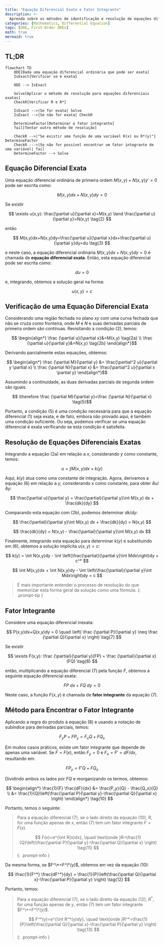 ```yaml
---
title: "Equação Diferencial Exata e Fator Integrante"
description: >-
  Aprenda sobre os métodos de identificação e resolução de equações diferenciais exatas, bem como sobre fatores integrantes.
categories: [Mathematics, Differential Equation]
tags: [ODE, First-Order ODEs]
math: true
mermaid: true
---
```


## TL;DR
```mermaid
flowchart TD
	ODE[Dada uma equação diferencial ordinária que pode ser exata]
	IsExact{Verificar se é exata}

	ODE --> IsExact

	Solve[Aplicar o método de resolução para equações diferenciais exatas]
	CheckR{Verificar R e R*}

	IsExact -->|Se for exata| Solve
	IsExact -->|Se não for exata| CheckR

	DetermineFactor[Determinar o fator integrante]
	fail[Tentar outro método de resolução]

	CheckR -->|"Se existir uma função de uma variável R(x) ou R*(y)"| DetermineFactor
	CheckR --->|Se não for possível encontrar um fator integrante de uma variável| fail
	DetermineFactor --> Solve
```

## Equação Diferencial Exata
Uma equação diferencial ordinária de primeira ordem $M(x,y)+N(x,y)y'=0$ pode ser escrita como:

$$ M(x,y)dx+N(x,y)dy=0 \tag{1} $$

Se existir

$$ \exists u(x,y): \frac{\partial u}{\partial x}=M(x,y) \land \frac{\partial u}{\partial y}=N(x,y) \tag{2} $$

então

$$ M(x,y)dx+N(x,y)dy=\frac{\partial u}{\partial x}dx+\frac{\partial u}{\partial y}dy=du \tag{3} $$

e neste caso, a equação diferencial ordinária $M(x,y)dx+N(x,y)dy=0$ é chamada de **equação diferencial exata**. Então, esta equação diferencial pode ser escrita como:

$$ du=0 $$

e, integrando, obtemos a solução geral na forma:

$$ u(x,y)=c \tag{4} $$

## Verificação de uma Equação Diferencial Exata
Considerando uma região fechada no plano $xy$ com uma curva fechada que não se cruza como fronteira, onde $M$ e $N$ e suas derivadas parciais de primeira ordem são contínuas. Revisitando a condição (2), temos:

$$ \begin{align*}
\frac {\partial u}{\partial x}&=M(x,y) \tag{2a}
\\ \frac {\partial u}{\partial y}&=N(x,y) \tag{2b}
\end{align*}$$

Derivando parcialmente estas equações, obtemos:

$$ \begin{align*}
\frac {\partial M}{\partial y} &= \frac{\partial^2 u}{\partial y \partial x}
\\ \frac {\partial N}{\partial x} &= \frac{\partial^2 u}{\partial x \partial y}
\end{align*}$$

Assumindo a continuidade, as duas derivadas parciais de segunda ordem são iguais.

$$ \therefore \frac {\partial M}{\partial y}=\frac {\partial N}{\partial x} \tag{5}$$

Portanto, a condição (5) é uma condição necessária para que a equação diferencial (1) seja exata, e de fato, embora não provado aqui, é também uma condição suficiente. Ou seja, podemos verificar se uma equação diferencial é exata verificando se esta condição é satisfeita.

## Resolução de Equações Diferenciais Exatas
Integrando a equação (2a) em relação a $x$, considerando $y$ como constante, temos:

$$ u = \int M(x,y) dx + k(y) \tag{6} $$

Aqui, $k(y)$ atua como uma constante de integração. Agora, derivamos a equação (6) em relação a $y$, considerando $x$ como constante, para obter $\partial u/\partial y$:

$$ \frac{\partial u}{\partial y} = \frac{\partial}{\partial y}\int M(x,y) dx + \frac{dk}{dy} $$

Comparando esta equação com (2b), podemos determinar $dk/dy$:

$$ \frac{\partial}{\partial y}\int M(x,y) dx + \frac{dk}{dy} = N(x,y) $$

$$ \frac{dk}{dy} = N(x,y) - \frac{\partial}{\partial y}\int M(x,y) dx $$

Finalmente, integrando esta equação para determinar $k(y)$ e substituindo em (6), obtemos a solução implícita $u(x,y)=c$:

$$ k(y) = \int N(x,y)dy - \int \left(\frac{\partial}{\partial y}\int Mdx\right)dy + c^* $$

$$ \int M(x,y)dx + \int N(x,y)dy - \int \left(\frac{\partial}{\partial y}\int Mdx\right)dy = c $$

> É mais importante entender o processo de resolução do que memorizar esta forma geral da solução como uma fórmula.
{: .prompt-tip }

## Fator Integrante
Considere uma equação diferencial inexata:

$$ P(x,y)dx+Q(x,y)dy = 0 \quad \left( \frac {\partial P}{\partial y} \neq \frac {\partial Q}{\partial x} \right) \tag{7} $$

Se existir

$$ \exists F(x,y): \frac {\partial}{\partial y}(FP) = \frac {\partial}{\partial x}(FQ) \tag{8} $$

então, multiplicando a equação diferencial (7) pela função $F$, obtemos a seguinte equação diferencial exata:

$$ FP\ dx+FQ\ dy = 0 \tag{9} $$

Neste caso, a função $F(x,y)$ é chamada de **fator integrante** da equação (7).

## Método para Encontrar o Fator Integrante
Aplicando a regra do produto à equação (8) e usando a notação de subíndice para derivadas parciais, temos:

$$ F_y P + FP_y = F_x Q + FQ_x $$

Em muitos casos práticos, existe um fator integrante que depende de apenas uma variável. Se $F=F(x)$, então $F_y=0$ e $F_x=F'=dF/dx$, resultando em:

$$ FP_y = F'Q + FQ_x $$

Dividindo ambos os lados por $FQ$ e reorganizando os termos, obtemos:

$$ \begin{align*}
\frac{1}{F} \frac{dF}{dx} &= \frac{P_y}{Q} - \frac{Q_x}{Q}
\\ &= \frac{1}{Q}\left(\frac{\partial P}{\partial y}-\frac{\partial Q}{\partial x} \right)
\end{align*} \tag{10} $$

Portanto, temos o seguinte:

> Para a equação diferencial (7), se o lado direito da equação (10), $R$, for uma função apenas de $x$, então (7) tem um fator integrante $F=F(x)$.
>
> $$ F(x)=e^{\int R(x)dx}, \quad \text{onde }R=\frac{1}{Q}\left(\frac{\partial P}{\partial y}-\frac{\partial Q}{\partial x} \right) \tag{11} $$
{: .prompt-info }

Da mesma forma, se $F^\*=F^\*(y)$, obtemos em vez da equação (10):

$$ \frac{1}{F^*} \frac{dF^*}{dy} = \frac{1}{P}\left(\frac{\partial Q}{\partial x}-\frac{\partial P}{\partial y} \right) \tag{12} $$

Portanto, temos:

> Para a equação diferencial (7), se o lado direito da equação (12), $R^*$, for uma função apenas de $y$, então (7) tem um fator integrante $F^\*=F^\*(y)$.
>
> $$ F^*(y)=e^{\int R^*(y)dy}, \quad \text{onde }R^*=\frac{1}{P}\left(\frac{\partial Q}{\partial x}-\frac{\partial P}{\partial y} \right) \tag{13} $$
{: .prompt-info }